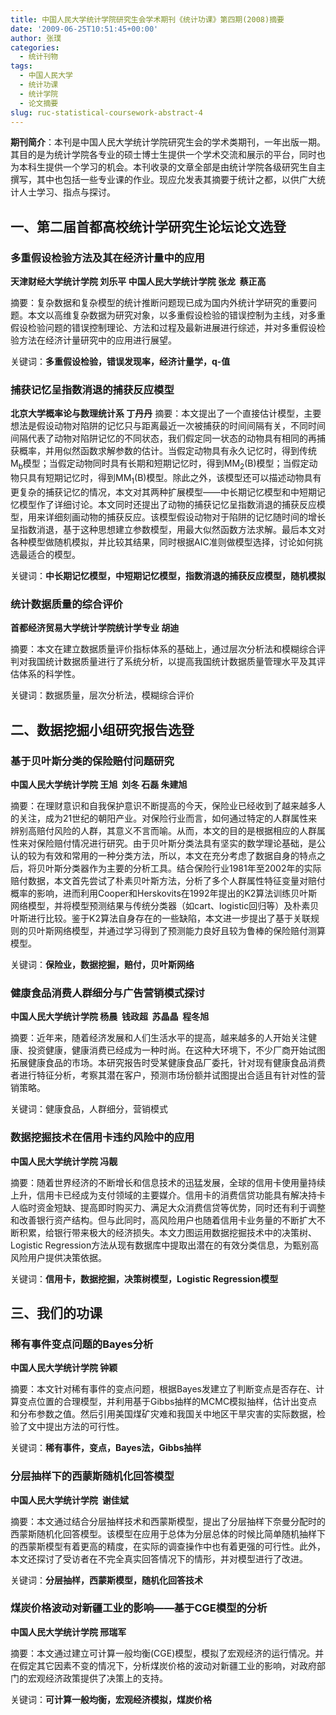 ```yaml
---
title: 中国人民大学统计学院研究生会学术期刊《统计功课》第四期(2008)摘要
date: '2009-06-25T10:51:45+00:00'
author: 张璞
categories:
  - 统计刊物
tags:
  - 中国人民大学
  - 统计功课
  - 统计学院
  - 论文摘要
slug: ruc-statistical-coursework-abstract-4
---
```


**期刊简介**：本刊是中国人民大学统计学院研究生会的学术类期刊，一年出版一期。其目的是为统计学院各专业的硕士博士生提供一个学术交流和展示的平台，同时也为本科生提供一个学习的机会。本刊收录的文章全部是由统计学院各级研究生自主撰写，其中也包括一些专业课的作业。现应允发表其摘要于统计之都，以供广大统计人士学习、指点与探讨。

## 一、第二届首都高校统计学研究生论坛论文选登

### 多重假设检验方法及其在经济计量中的应用

**天津财经大学统计学院 刘乐平 中国人民大学统计学院 张龙  蔡正高**

摘要：复杂数据和复杂模型的统计推断问题现已成为国内外统计学研究的重要问题。本文以高维复杂数据为研究对象，以多重假设检验的错误控制为主线，对多重假设检验问题的错误控制理论、方法和过程及最新进展进行综述，并对多重假设检验方法在经济计量研究中的应用进行展望。

关键词：**多重假设检验，错误发现率，经济计量学，q-值**

### 捕获记忆呈指数消退的捕获反应模型

**北京大学概率论与数理统计系 丁丹丹**
摘要：本文提出了一个直接估计模型，主要想法是假设动物对陷阱的记忆只与距离最近一次被捕获的时间间隔有关，不同时间间隔代表了动物对陷阱记忆的不同状态，我们假定同一状态的动物具有相同的再捕获概率，并用似然函数求解参数的估计。当假定动物具有永久记忆时，得到传统M<sub>b</sub>模型；当假定动物同时具有长期和短期记忆时，得到MM<sub>2</sub>(B)模型；当假定动物只具有短期记忆时，得到MM<sub>1</sub>(B)模型。除此之外，该模型还可以描述动物具有更复杂的捕获记忆的情况，本文对其两种扩展模型——中长期记忆模型和中短期记忆模型作了详细讨论。本文同时还提出了动物的捕获记忆呈指数消退的捕获反应模型，用来详细刻画动物的捕获反应。该模型假设动物对于陷阱的记忆随时间的增长呈指数消退，基于这种思想建立参数模型，用最大似然函数方法求解。最后本文对各种模型做随机模拟，并比较其结果，同时根据AIC准则做模型选择，讨论如何挑选最适合的模型。

关键词：**中长期记忆模型，中短期记忆模型，指数消退的捕获反应模型，随机模拟**

### 统计数据质量的综合评价


**首都经济贸易大学统计学院统计学专业 胡迪**

摘要：本文在建立数据质量评价指标体系的基础上，通过层次分析法和模糊综合评判对我国统计数据质量进行了系统分析，以提高我国统计数据质量管理水平及其评估体系的科学性。

关键词：数据质量，层次分析法，模糊综合评价

## 二、数据挖掘小组研究报告选登

### 基于贝叶斯分类的保险赔付问题研究

**中国人民大学统计学院 王旭  刘冬 石磊 朱建旭**

摘要：在理财意识和自我保护意识不断提高的今天，保险业已经收到了越来越多人的关注，成为21世纪的朝阳产业。对保险行业而言，如何通过特定的人群属性来辨别高赔付风险的人群，其意义不言而喻。从而，本文的目的是根据相应的人群属性来对保险赔付情况进行研究。由于贝叶斯分类法具有坚实的数学理论基础，是公认的较为有效和常用的一种分类方法，所以，本文在充分考虑了数据自身的特点之后，将贝叶斯分类器作为主要的分析工具。结合保险行业1981年至2002年的实际赔付数据，本文首先尝试了朴素贝叶斯方法，分析了多个人群属性特征变量对赔付概率的影响，进而利用Cooper和Herskovits在1992年提出的K2算法训练贝叶斯网络模型，并将模型预测结果与传统分类器（如cart、logistic回归等）及朴素贝叶斯进行比较。鉴于K2算法自身存在的一些缺陷，本文进一步提出了基于关联规则的贝叶斯网络模型，并通过学习得到了预测能力良好且较为鲁棒的保险赔付测算模型。

关键词：**保险业，数据挖掘，赔付，贝叶斯网络**

### 健康食品消费人群细分与广告营销模式探讨


**中国人民大学统计学院 杨晨  钱政超  苏晶晶  程冬旭**

摘要：近年来，随着经济发展和人们生活水平的提高，越来越多的人开始关注健康、投资健康，健康消费已经成为一种时尚。在这种大环境下，不少厂商开始试图拓展健康食品的市场。本研究报告时受某健康食品厂委托，针对现有健康食品消费者进行特征分析，考察其潜在客户，预测市场份额并试图提出合适且有针对性的营销策略。

关键词：健康食品，人群细分，营销模式

### 数据挖掘技术在信用卡违约风险中的应用


**中国人民大学统计学院 冯靓**

摘要：随着世界经济的不断增长和信息技术的迅猛发展，全球的信用卡使用量持续上升，信用卡已经成为支付领域的主要媒介。信用卡的消费信贷功能具有解决持卡人临时资金短缺、提高即时购买力、满足大众消费信贷等优势，同时还有利于调整和改善银行资产结构。但与此同时，高风险用户也随着信用卡业务量的不断扩大不断积累，给银行带来极大的经济损失。本文力图运用数据挖掘技术中的决策树、Logistic Regression方法从现有数据库中提取出潜在的有效分类信息，为甄别高风险用户提供决策依据。

关键词：**信用卡，数据挖掘，决策树模型，Logistic Regression模型**

## 三、我们的功课

### 稀有事件变点问题的Bayes分析


**中国人民大学统计学院 钟颖**

摘要：本文针对稀有事件的变点问题，根据Bayes发建立了判断变点是否存在、计算变点位置的合理模型，并利用基于Gibbs抽样的MCMC模拟抽样，估计出变点和分布参数之值。然后引用美国煤矿灾难和我国关中地区干旱灾害的实际数据，检验了文中提出方法的可行性。

关键词：**稀有事件，变点，Bayes法，Gibbs抽样**

### 分层抽样下的西蒙斯随机化回答模型


**中国人民大学统计学院  谢佳斌**

摘要：本文通过结合分层抽样技术和西蒙斯模型，提出了分层抽样下奈曼分配时的西蒙斯随机化回答模型。该模型在应用于总体为分层总体的时候比简单随机抽样下的西蒙斯模型有着更高的精度，在实际的调查操作中也有着更强的可行性。此外，本文还探讨了受访者在不完全真实回答情况下的情形，并对模型进行了改进。

关键词：**分层抽样，西蒙斯模型，随机化回答技术**

### 煤炭价格波动对新疆工业的影响——基于CGE模型的分析


**中国人民大学统计学院 邢瑞军**

摘要：本文通过建立可计算一般均衡(CGE)模型，模拟了宏观经济的运行情况。并在假定其它因素不变的情况下，分析煤炭价格的波动对新疆工业的影响，对政府部门的宏观经济政策提供了决策上的支持。

关键词：**可计算一般均衡，宏观经济模拟，煤炭价格**

